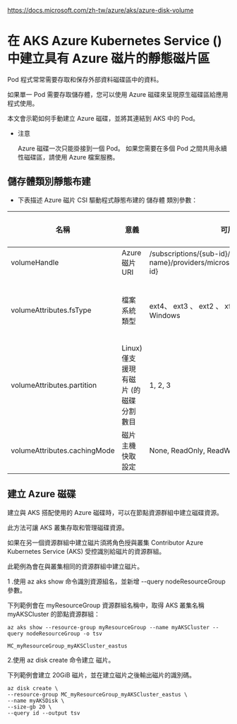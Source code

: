 https://docs.microsoft.com/zh-tw/azure/aks/azure-disk-volume

# 在 AKS Azure Kubernetes Service () 中建立具有 Azure 磁片的靜態磁片區

Pod 程式常常需要存取和保存外部資料磁碟區中的資料。 

如果單一 Pod 需要存取儲存體，您可以使用 Azure 磁碟來呈現原生磁碟區給應用程式使用。 

本文會示範如何手動建立 Azure 磁碟，並將其連結到 AKS 中的 Pod。

* 注意

  Azure 磁碟一次只能掛接到一個 Pod。 如果您需要在多個 Pod 之間共用永續性磁碟區，請使用 Azure 檔案服務。
 
 
 
## 儲存體類別靜態布建

* 下表描述 Azure 磁片 CSI 驅動程式靜態布建的 儲存體 類別參數：

| 名稱	| 意義	| 可用值	| 強制性	| 預設值 |
|  ----  | ----  |  ----  | ----  | ----  |
| volumeHandle | Azure 磁片 URI | /subscriptions/{sub-id}/resourcegroups/{group-name}/providers/microsoft.compute/disks/{disk-id} | 是 | N/A |
| volumeAttributes.fsType | 檔案系統類型 | ext4、 ext3 、 ext2 、 xfs 、 btrfs Linux、 ntfs Windows | 否 | ext4適用于 Linux， ntfs 適用于 Windows |
| volumeAttributes.partition | Linux) 僅支援現有磁片 (的磁碟分割數目 | 1, 2, 3 | 否 | 空白 (沒有分割區)- 請確定分割區格式類似 -part1 |
| volumeAttributes.cachingMode	| 磁片主機快取設定	| None, ReadOnly, ReadWrite	| 否		| 預設值 |


## 建立 Azure 磁碟

建立與 AKS 搭配使用的 Azure 磁碟時，可以在節點資源群組中建立磁碟資源。 

此方法可讓 AKS 叢集存取和管理磁碟資源。 

如果在另一個資源群組中建立磁片須將角色授與叢集 Contributor Azure Kubernetes Service (AKS) 受控識別給磁片的資源群組。 

此範例為會在與叢集相同的資源群組中建立磁片。

1 .使用 az aks show 命令識別資源組名，並新增 --query nodeResourceGroup 參數。 

  下列範例會在 myResourceGroup 資源群組名稱中，取得 AKS 叢集名稱 myAKSCluster 的節點資源群組：

```
az aks show --resource-group myResourceGroup --name myAKSCluster --query nodeResourceGroup -o tsv

MC_myResourceGroup_myAKSCluster_eastus

```

2.使用 az disk create 命令建立 磁片。
  
  下列範例會建立 20GiB 磁片，並在建立磁片之後輸出磁片的識別碼。  
  ```
  az disk create \
  --resource-group MC_myResourceGroup_myAKSCluster_eastus \
  --name myAKSDisk \
  --size-gb 20 \
  --query id --output tsv
  
  ```
  
  
